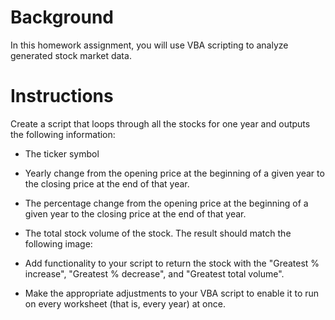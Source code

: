 # Background
In this homework assignment, you will use VBA scripting to analyze generated stock market data.

# Instructions

Create a script that loops through all the stocks for one year and outputs the following information:

- The ticker symbol

- Yearly change from the opening price at the beginning of a given year to the closing price at the end of that year.

- The percentage change from the opening price at the beginning of a given year to the closing price at the end of that year.

- The total stock volume of the stock. The result should match the following image:

- Add functionality to your script to return the stock with the "Greatest % increase", "Greatest % decrease", and "Greatest total volume". 

- Make the appropriate adjustments to your VBA script to enable it to run on every worksheet (that is, every year) at once.